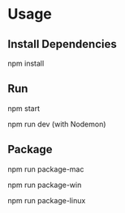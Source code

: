 <h1>Usage</h1>
<h2>Install Dependencies</h2>

npm install

<h2>Run</h2>

npm start

npm run dev (with Nodemon)

<h2>Package</h2>

npm run package-mac

npm run package-win

npm run package-linux
